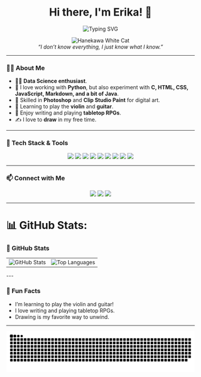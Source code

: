 <h1 align="center">Hi there, I'm Erika! 👋</h1>
<p align="center">
  <img src="https://readme-typing-svg.demolab.com?font=Fira+Code&weight=600&pause=500&color=3CCF91&width=435&lines=+%7C+Data+Scientist+%7C+Python+%7C+Web+%7C;+%7C+Loves+Music%2C+Art%2C+and+TTRPGs!+%7C" alt="Typing SVG" />
</p>

<p align="center">
  <img src="https://i.gifer.com/Pvz.gif" alt="Hanekawa White Cat" width="400" />
  <br/>
  <em>“I don’t know everything, I just know what I know.”</em>
</p>

---

### 👩‍💻 About Me

- 🧑‍🔬 **Data Science enthusiast**.
- 🐍 I love working with **Python**, but also experiment with **C, HTML, CSS, JavaScript, Markdown, and a bit of Java**.
- 🎨 Skilled in **Photoshop** and **Clip Studio Paint** for digital art.
- 🎻 Learning to play the **violin** and **guitar**.
- 📝 Enjoy writing and playing **tabletop RPGs**.
- ✍️ I love to **draw** in my free time.

---

### 🚀 Tech Stack & Tools

<p align="center">
  <img src="https://img.shields.io/badge/Python-3776AB?style=for-the-badge&logo=python&logoColor=white"/>
  <img src="https://img.shields.io/badge/C-00599C?style=for-the-badge&logo=c&logoColor=white"/>
  <img src="https://img.shields.io/badge/HTML5-E34F26?style=for-the-badge&logo=html5&logoColor=white"/>
  <img src="https://img.shields.io/badge/CSS3-1572B6?style=for-the-badge&logo=css3&logoColor=white"/>
  <img src="https://img.shields.io/badge/JavaScript-F7DF1E?style=for-the-badge&logo=javascript&logoColor=black"/>
  <img src="https://img.shields.io/badge/Markdown-000000?style=for-the-badge&logo=markdown&logoColor=white"/>
  <img src="https://img.shields.io/badge/Java-ED8B00?style=for-the-badge&logo=java&logoColor=white"/>
  <img src="https://img.shields.io/badge/Photoshop-31A8FF?style=for-the-badge&logo=adobe-photoshop&logoColor=white"/>
  <img src="https://img.shields.io/badge/Clip%20Studio%20Paint-000000?style=for-the-badge&logo=clip-studio-paint&logoColor=white"/>
</p>

---

### 📫 Connect with Me

<p align="center">
  <a href=https://bsky.app/profile/kaybuthers.bsky.social""><img src="https://img.shields.io/badge/bluesky-0285FF?style=for-the-badge&logo=bluesky&logoColor=%23FFFFFF"/></a>
  <a href="mailto:buthers@nano.ufrj.br"><img src="https://img.shields.io/badge/Email-D14836?logo=gmail&logoColor=white"/></a>
  <a href="https://www.linkedin.com/in/erika-buthers-b62481207"><img src="https://img.shields.io/badge/LinkedIn-%230077B5.svg?logo=linkedin&logoColor=white"/></a>
</p>

---

# 📊 GitHub Stats: 
### 🌟 GitHub Stats

<table align="center">
  <tr>
    <td>
      <img src="https://github-readme-stats.vercel.app/api?username=kaybuthers&show_icons=true&theme=nightowl&hide_border=false&border_radius=10" alt="GitHub Stats" />
    </td>
    <td>
      <img src="https://github-readme-stats.vercel.app/api/top-langs/?username=kaybuthers&layout=compact&theme=nightowl&hide_border=false&border_radius=10" alt="Top Languages" />
    </td>
  </tr>
</table>
---

### 🎵 Fun Facts

- I’m learning to play the violin and guitar!  
- I love writing and playing tabletop RPGs.  
- Drawing is my favorite way to unwind.  

---
<p align="center">
  <picture align="center">
    <source media="(prefers-color-scheme: dark)" srcset="https://raw.githubusercontent.com/kaybuthers/kaybuthers/output/github-snake-dark.svg" />
    <source media="(prefers-color-scheme: light)" srcset="https://raw.githubusercontent.com/kaybuthers/kaybuthers/output/github-snake.svg" />
    <img align="center" alt="github-snake" src="https://raw.githubusercontent.com/kaybuthers/kaybuthers/output/github-snake.svg" />
  </picture>
</p>
